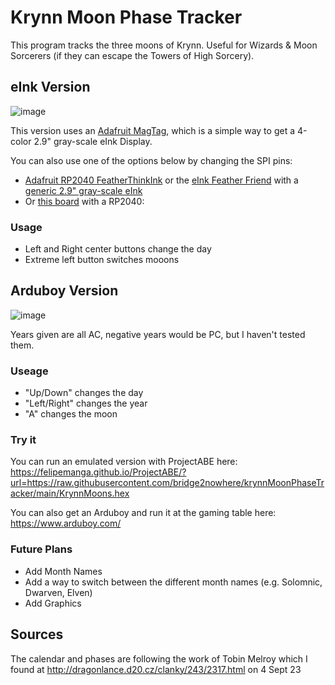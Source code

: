 # Krynn Moon Phase Tracker
This program tracks the three moons of Krynn. Useful for Wizards & Moon Sorcerers (if they can escape the Towers of High Sorcery). 

## eInk Version
![image](https://github.com/bridge2nowhere/krynnMoonPhaseTracker/assets/38335227/5386fad0-193a-4b9e-b983-42c1eb7c27f1)

This version uses an [Adafruit MagTag](https://www.adafruit.com/product/4800), which is a simple way to get a 4-color 2.9" gray-scale eInk Display. 

You can also use one of the options below by changing the SPI pins:
* [Adafruit RP2040 FeatherThinkInk](https://www.adafruit.com/product/5727) or the [eInk Feather Friend](https://www.adafruit.com/product/4446) with a [generic 2.9" gray-scale eInk](https://a.co/d/9ktSN71)
* Or [this board](https://www.amazon.com/Waveshare-2-9inch-Display-Raspberry-Interface/dp/B08VRJ28LF/ref=sr_1_61?crid=N1QD5VYY9WU3&keywords=eink&qid=1699767030&sprefix=eink%2Caps%2C164&sr=8-61) with a RP2040: 

### Usage
* Left and Right center buttons change the day
* Extreme left button switches mooons

## Arduboy Version
![image](https://github.com/bridge2nowhere/krynnMoonPhaseTracker/assets/38335227/bf8900fd-e42d-492e-82ee-8089217cab63)

Years given are all AC, negative years would be PC, but I haven't tested them.

### Useage
* "Up/Down" changes the day
* "Left/Right" changes the year
* "A" changes the moon

### Try it
You can run an emulated version with ProjectABE here: https://felipemanga.github.io/ProjectABE/?url=https://raw.githubusercontent.com/bridge2nowhere/krynnMoonPhaseTracker/main/KrynnMoons.hex

You can also get an Arduboy and run it at the gaming table here: https://www.arduboy.com/

### Future Plans
+ Add Month Names
+ Add a way to switch between the different month names (e.g. Solomnic, Dwarven, Elven)
+ Add Graphics

## Sources
The calendar and phases are following the work of Tobin Melroy which I found at http://dragonlance.d20.cz/clanky/243/2317.html on 4 Sept 23

